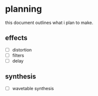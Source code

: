 # planning

this document outlines what i plan to make.

## effects

- [ ] distortion
- [ ] filters
- [ ] delay

## synthesis

- [ ] wavetable synthesis

